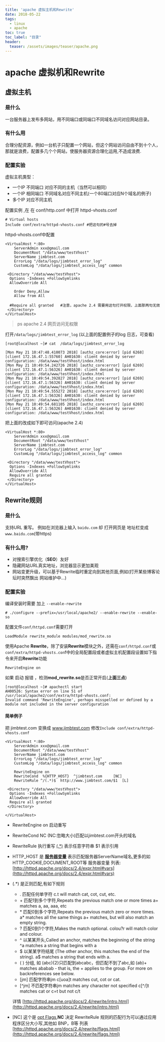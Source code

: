 ```yaml
---
title: 'apache 虚拟主机和Rewrite'
date: 2018-05-22
tags:
  - linux
  - apache
toc: true
toc_label: "目录"
header:
  teaser: /assets/images/teaser/apache.png
---
```


# apache 虚拟机和Rewrite

## 虚拟主机

### 是什么
一台服务器上发布多网站，用不同端口或同端口不同域名访问对应网站目录。

### 有什么用
合理分配资源，例如一台机子只配置一个网站，但这个网站访问自由不到十个人，那就是浪费，配置多几个个网站，使服务器资源合理化运用,不造成浪费.

### 配置实验

虚拟主机类型：
 - 一个IP 不同端口 对应不同的主机（当然可以相同）
 - 一个IP 相同端口 不同域名对应不同主机(一个80端口对应N个域名的例子)
 - 多个IP 对应不同主机 
 
配置实例 ,在
在 conf/http.conf 中打开  httpd-vhosts.conf
```
# Virtual hosts
Include conf/extra/httpd-vhosts.conf #把这句的#号去掉
```

httpd-vhosts.conf中配置 

```
<VirtualHost *:80>
    ServerAdmin xxx@gmail.com
    DocumentRoot "/data/www/testVhost"
    ServerName jimbtest.com
    ErrorLog "/data/logs/jimbtest_error_log"
    CustomLog "/data/logs/jimbtest_access_log" common

 <Directory "/data/www/testVhost">
  Options -Indexes +FollowSymlinks
  AllowOverride All

    Order Deny,Allow
    Allow from All

  #Require all granted   #注意，apache 2.4 需要用这句打开权限，上面那两句无效
 </Directory>
</VirtualHost>
```

> ps apache 2.4 网页访问无权限

打开`/data/logs/jimbtest_error_log` (以上面的配置例子的log 日志，可查看)
```
[root@localhost ~]# cat  /data/logs/jimbtest_error_log                      

[Mon May 21 10:47:48.410073 2018] [authz_core:error] [pid 6268] [client 172.16.47.1:55760] AH01630: client denied by server configuration: /data/www/testVhost/index.html
[Mon May 21 10:49:54.242726 2018] [authz_core:error] [pid 6269] [client 172.16.47.1:56326] AH01630: client denied by server configuration: /data/www/testVhost/index.html
[Mon May 21 10:49:54.392827 2018] [authz_core:error] [pid 6269] [client 172.16.47.1:56326] AH01630: client denied by server configuration: /data/www/testVhost/index.html
[Mon May 21 10:49:54.555272 2018] [authz_core:error] [pid 6269] [client 172.16.47.1:56326] AH01630: client denied by server configuration: /data/www/testVhost/index.html
[Mon May 21 10:49:54.681105 2018] [authz_core:error] [pid 6269] [client 172.16.47.1:56326] AH01630: client denied by server configuration: /data/www/testVhost/index.html
```

把上面的改成如下即可访问(apache 2.4)

```
<VirtualHost *:80>
    ServerAdmin xxx@gmail.com
    DocumentRoot "/data/www/testVhost"
    ServerName jimbtest.com
    ErrorLog "/data/logs/jimbtest_error_log"
    CustomLog "/data/logs/jimbtest_access_log" common

 <Directory "/data/www/testVhost">
  Options -Indexes +FollowSymlinks
  AllowOverride All
  Require all granted 
 </Directory>
</VirtualHost>
```

## Rewrite规则

### 是什么
支持URL 重写。
例如在浏览器上输入 `baidu.com` 却 打开网页是 地址栏变成 `www.baidu.com`(带https)

### 有什么用?
 - 对搜索引擎优化（**SEO**）友好
 - 隐藏网站URL真实地址，浏览器显示更加美观
 - 网站变更升级，可以基于Rewrite临时重定向到其他页面,例如(打开某些博客论坛时突然飘出 网站维护中...)


### 配置实验

编译安装时需要 加上 `--enable-rewrite`
```
# ./configure --prefix=/usr/local/apache2/ --enable-rewrite --enable-so
```

配置文件`conf/httpd.conf`需要打开
```
LoadModule rewrite_module modules/mod_rewrite.so
```

使用Apache **Rewrite**，除了安装**Rewrite**模块之外，还需在`conf/httpd.conf`或`conf/extra/httpd-vhosts.con`f中的全局配置段或者虚拟主机配置段设置如下指令来开启**Rewrite**功能

```
RewriteEngine on
```

如果 启动 报错 ，检测**mod_rewrite.so**是否正常开启(**上面三点**)
```
[root@localhost ~]# apachectl start                                  
AH00526: Syntax error on line 51 of /usr/local/apache2/conf/extra/httpd-vhosts.conf:
Invalid command 'RewriteEngine', perhaps misspelled or defined by a module not included in the server configuration
```

#### 简单例子
把 jimbtest.com 变换成 www.jimbtest.com
修改`Include conf/extra/httpd-vhosts.conf`

```
<VirtualHost *:80>
    ServerAdmin xxx@gmail.com
    DocumentRoot "/data/www/testVhost"
    ServerName jimbtest.com
    ErrorLog "/data/logs/jimbtest_error_log"
    CustomLog "/data/logs/jimbtest_access_log" common

    RewriteEngine on
    RewriteCond  %{HTTP_HOST}  ^jimbtest.com     [NC]
    RewriteRule ^/(.*)$  http://www.jimbtest.com/$1  [L]

 <Directory "/data/www/testVhost">
  Options -Indexes +FollowSymlinks
  AllowOverride All
  Require all granted
 </Directory>

</VirtualHost>
```

 - RewriteEngine on 启动重写
 - RewriteCond NC  (NC:忽略大小)匹配以jimbtest.com开头的域名
 - RewriteRule 执行重写 <u>(.*)</u> 表示任意字符串 $1 表示引用
 - HTTP_HOST 是 <u>**服务器变量**</u> 表示匹配服务器ServerName域名,更多的如HTTP_COOKIE,DOCUMENT_ROOT等
   服务器变量 列表: [http://httpd.apache.org/docs/2.4/expr.html#vars](http://httpd.apache.org/docs/2.4/expr.html#vars)
 - (.*) 是正则匹配,有如下规则
     - . 匹配任何单字符	c.t will match cat, cot, cut, etc.
     - \+ 匹配1到多个字符,Repeats the previous match one or more times	a+ matches a, aa, aaa, etc
     - \* 匹配0到多个字符,Repeats the previous match zero or more times.	a* matches all the same things a+ matches, but will also match an empty string.
     - ? 匹配0到1个字符,Makes the match optional.	colou?r will match color and colour.
     - ^ 以某某开头,Called an anchor, matches the beginning of the string	^a matches a string that begins with a
     - $ 以某某字符结尾 (The other anchor, this matches the end of the string).	a$ matches a string that ends with a.
     - ( ) 分组, 如 (abc){2}只匹配到abcabc，但匹配不到了abc,如 (ab)+ matches ababab - that is, the + applies to the group. For more on backreferences see below.
     - [jm] 匹配字符串jm 	c[uoa]t matches cut, cot or cat.
     - [^jm] 不匹配字符串jm  matches any character not specified	c[^/]t matches cat or c=t but not c/t
     
     详情 [http://httpd.apache.org/docs/2.4/rewrite/intro.html](http://httpd.apache.org/docs/2.4/rewrite/intro.html)
     
    
 - [NC] 这个是 <u>opt Flags</u>,**NC** 决定 RewriteRule 规则的匹配行为可以通过应用程序区分大小写,其他如 BNP，B等
   列表 [http://httpd.apache.org/docs/2.4/rewrite/flags.html](http://httpd.apache.org/docs/2.4/rewrite/flags.html)